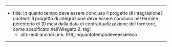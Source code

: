 ---
  - title: In quanto tempo deve essere concluso il progetto di integrazione?
    content: Il progetto di integrazione deve essere concluso nel termine perentorio di 10 mesi dalla data di contrattualizzazione del fornitore, come specificato nell'Allegato 2.
    tag:
      - altri-enti
    anchorLink: 018_Inquantotempodeveessereco
---